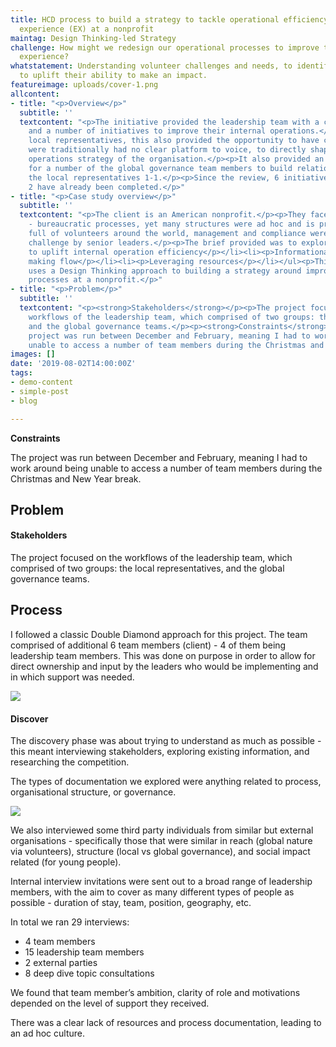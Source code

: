 ```yaml
---
title: HCD process to build a strategy to tackle operational efficiency and employee
  experience (EX) at a nonprofit
maintag: Design Thinking-led Strategy
challenge: How might we redesign our operational processes to improve the volunteer
  experience?
whatstatement: Understanding volunteer challenges and needs, to identify key opportunities
  to uplift their ability to make an impact.
featureimage: uploads/cover-1.png
allcontent:
- title: "<p>Overview</p>"
  subtitle: ''
  textcontent: "<p>The initiative provided the leadership team with a clear roadmap
    and a number of initiatives to improve their internal operations.</p><p>For the
    local representatives, this also provided the opportunity to have challenges that
    were traditionally had no clear platform to voice, to directly shape the internal
    operations strategy of the organisation.</p><p>It also provided an opportunity
    for a number of the global governance team members to build relationships with
    the local representatives 1-1.</p><p>Since the review, 6 initiatives have started.
    2 have already been completed.</p>"
- title: "<p>Case study overview</p>"
  subtitle: ''
  textcontent: "<p>The client is an American nonprofit.</p><p>They faced many challenges
    - bureaucratic processes, yet many structures were ad hoc and is predominately
    full of volunteers around the world, management and compliance were cited as a
    challenge by senior leaders.</p><p>The brief provided was to explore:</p><ul><li><p>Opportunities
    to uplift internal operation efficiency</p></li><li><p>Informational and decision
    making flow</p></li><li><p>Leveraging resources</p></li></ul><p>This case study
    uses a Design Thinking approach to building a strategy around improving internal
    processes at a nonprofit.</p>"
- title: "<p>Problem</p>"
  subtitle: ''
  textcontent: "<p><strong>Stakeholders</strong></p><p>The project focused on the
    workflows of the leadership team, which comprised of two groups: the local representatives,
    and the global governance teams.</p><p><strong>Constraints</strong></p><p>The
    project was run between December and February, meaning I had to work around being
    unable to access a number of team members during the Christmas and New Year break.</p><p></p>"
images: []
date: '2019-08-02T14:00:00Z'
tags:
- demo-content
- simple-post
- blog

---
```

**Constraints**

The project was run between December and February, meaning I had to work around being unable to access a number of team members during the Christmas and New Year break.

## Problem

#### Stakeholders

The project focused on the workflows of the leadership team, which comprised of two groups: the local representatives, and the global governance teams.

## Process

I followed a classic Double Diamond approach for this project. The team comprised of additional 6 team members (client) - 4 of them being leadership team members. This was done on purpose in order to allow for direct ownership and input by the leaders who would be implementing and in which support was needed.

![](https://soph.ee/images/blog-images/43447-internal/1.%20Timeline.png)

#### Discover

The discovery phase was about trying to understand as much as possible - this meant interviewing stakeholders, exploring existing information, and researching the competition.

The types of documentation we explored were anything related to process, organisational structure, or governance.

![](https://soph.ee/images/blog-images/43447-internal/3.%20Files.png)

We also interviewed some third party individuals from similar but external organisations - specifically those that were similar in reach (global nature via volunteers), structure (local vs global governance), and social impact related (for young people).

Internal interview invitations were sent out to a broad range of leadership members, with the aim to cover as many different types of people as possible - duration of stay, team, position, geography, etc.

In total we ran 29 interviews:

* 4 team members
* 15 leadership team members
* 2 external parties
* 8 deep dive topic consultations

We found that team member’s ambition, clarity of role and motivations depended on the level of support they received.

There was a clear lack of resources and process documentation, leading to an ad hoc culture.